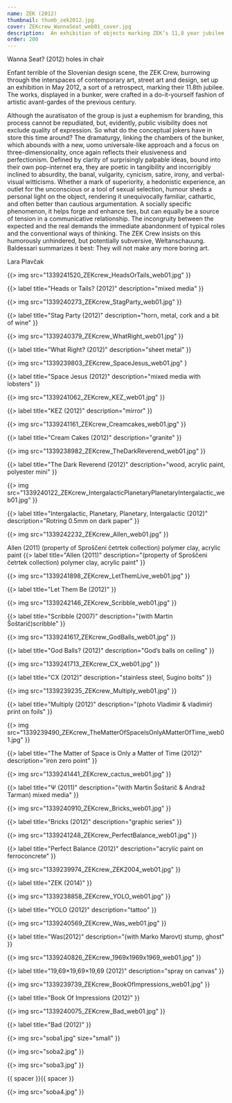 ```yaml
---
name: ZEK (2012)
thumbnail: thumb_zek2012.jpg
cover: ZEKcrew_WannaSeat_web01_cover.jpg
description:  An exhibition of objects marking ZEK’s 11,8 year jubilee (Abandoned bomb shelter, Ljubljana / 2012)
order: 200
---
```


Wanna Seat? (2012)
holes in chair

Enfant terrible of the Slovenian design scene, the ZEK Crew, burrowing through the interspaces of contemporary art, street art and design, set up an exhibition in May 2012, a sort of a retrospect, marking their 11.8th jubilee. The works, displayed in a bunker, were crafted in a do-it-yourself fashion of artistic avant-gardes of the previous century.

Although the auratisaton of the group is just a euphemism for branding, this process cannot be repudiated, but, evidently, public visibility does not exclude quality of expression. So what do the conceptual jokers have in store this time around? The dramaturgy, linking the chambers of the bunker, which abounds with a new, uomo universale-like approach and a focus on three-dimensionality, once again reflects their elusiveness and perfectionism. Defined by clarity of surprisingly palpable ideas, bound into their own pop-internet era, they are poetic in tangibility and incorrigibly inclined to absurdity, the banal, vulgarity, cynicism, satire, irony, and verbal-visual witticisms. Whether a mark of superiority, a hedonistic experience, an outlet for the unconscious or a tool of sexual selection, humour sheds a personal light on the object, rendering it unequivocally familiar, cathartic, and often better than cautious argumentation. A socially specific phenomenon, it helps forge and enhance ties, but can equally be a source of tension in a communicative relationship. The incongruity between the expected and the real demands the immediate abandonment of typical roles and the conventional ways of thinking. The ZEK Crew insists on this humorously unhindered, but potentially subversive, Weltanschauung. Baldessari summarizes it best: They will not make any more boring art.

Lara Plavčak


{{> img src="1339241520_ZEKcrew_HeadsOrTails_web01.jpg" }}

{{> label title="Heads or Tails? (2012)" description="mixed media" }}

{{> img src="1339240273_ZEKcrew_StagParty_web01.jpg" }}

{{> label title="Stag Party (2012)" description="horn, metal, cork and a bit of wine" }}

{{> img src="1339240379_ZEKcrew_WhatRight_web01.jpg" }}

{{> label title="What Right? (2012)" description="sheet metal" }}

{{> img src="1339239803_ZEKcrew_SpaceJesus_web01.jpg" }

{{> label title="Space Jesus (2012)" description="mixed media with lobsters" }}

{{> img src="1339241062_ZEKcrew_KEZ_web01.jpg" }}

{{> label title="KEZ (2012)" description="mirror" }}

{{> img src="1339241161_ZEKcrew_Creamcakes_web01.jpg" }}

{{> label title="Cream Cakes (2012)" description="granite" }}

{{> img src="1339238982_ZEKcrew_TheDarkReverend_web01.jpg" }}

{{> label title="The Dark Reverend (2012)" description="wood, acrylic paint, polyester mini" }}

{{> img src="1339240122_ZEKcrew_IntergalacticPlanetaryPlanetaryIntergalactic_web01.jpg" }}

{{> label title="Intergalactic, Planetary, Planetary, Intergalactic (2012)" description="Rotring 0.5mm on dark paper" }}

{{> img src="1339242232_ZEKcrew_Allen_web01.jpg" }}

Allen (2011)
(property of Sproščeni četrtek collection) polymer clay, acrylic paint
{{> label title="Allen (2011)" description="(property of Sproščeni četrtek collection) polymer clay, acrylic paint" }}

{{> img src="1339241898_ZEKcrew_LetThemLive_web01.jpg" }}

{{> label title="Let Them Be (2012)" }}

{{> img src="1339242146_ZEKcrew_Scribble_web01.jpg" }}

{{> label title="Scribble (2007)" description="(with Martin Šoštarič)scribble" }}

{{> img src="1339241617_ZEKcrew_GodBalls_web01.jpg" }}

{{> label title="God Balls? (2012)" description="God’s balls on ceiling" }}

{{> img src="1339241713_ZEKcrew_CX_web01.jpg" }}

{{> label title="CX (2012)" description="stainless steel, Sugino bolts" }}

{{> img src="1339239235_ZEKcrew_Multiply_web01.jpg" }}

{{> label title="Multiply (2012)" description="(photo Vladimir & vladimir) print on foils" }}

{{> img src="1339239490_ZEKcrew_TheMatterOfSpaceIsOnlyAMatterOfTime_web01.jpg" }}

{{> label title="The Matter of Space is Only a Matter of Time (2012)" description="iron zero point" }}

{{> img src="1339241441_ZEKcrew_cactus_web01.jpg" }}

{{> label title="Ψ (2011)" description="(with Martin Šoštarič & Andraž Tarman) mixed media" }}

{{> img src="1339240910_ZEKcrew_Bricks_web01.jpg" }}

{{> label title="Bricks (2012)" description="graphic series" }}

{{> img src="1339241248_ZEKcrew_PerfectBalance_web01.jpg" }}

{{> label title="Perfect Balance (2012)" description="acrylic paint on ferroconcrete" }}

{{> img src="1339239974_ZEKcrew_ZEK2004_web01.jpg" }}

{{> label title="ZEK (2014)" }}

{{> img src="1339238858_ZEKcrew_YOLO_web01.jpg" }}

{{> label title="YOLO (2012)" description="tattoo" }}

{{> img src="1339240569_ZEKcrew_Was_web01.jpg" }}

{{> label title="Was(2012)" description="(with Marko Marovt) stump, ghost" }}

{{> img src="1339240826_ZEKcrew_1969x1969x1969_web01.jpg" }}

{{> label title="19,69×19,69×19,69 (2012)" description="spray on canvas" }}

{{> img src="1339239739_ZEKcrew_BookOfImpressions_web01.jpg" }}

{{> label title="Book Of Impressions (2012)" }}

{{> img src="1339240075_ZEKcrew_Bad_web01.jpg" }}

{{> label title="Bad (2012)" }}

{{> img src="soba1.jpg" size="small" }}

{{> img src="soba2.jpg" }}

{{> img src="soba3.jpg" }}

{{ spacer }}{{ spacer }}

{{> img src="soba4.jpg" }}





